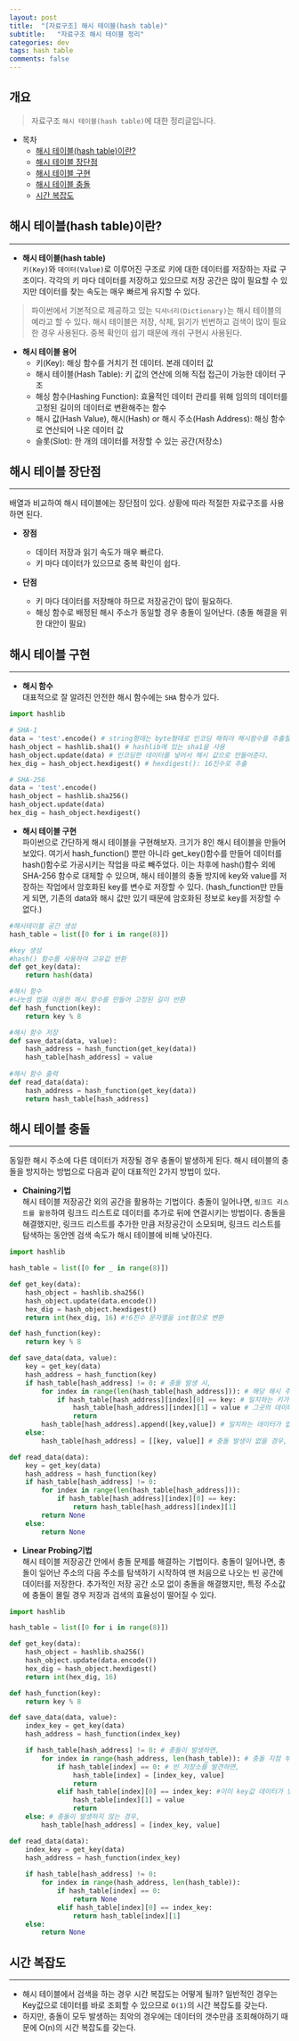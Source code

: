 ```yaml
---
layout: post
title:  "[자료구조] 해시 테이블(hash table)"
subtitle:   "자료구조 해시 테이블 정리"
categories: dev
tags: hash table
comments: false
---
```


## 개요
> 자료구조 `해시 테이블(hash table)`에 대한 정리글입니다.

- 목차
	- [해시 테이블(hash table)이란?](#해시-테이블(hash-table)이란?) 
    - [해시 테이블 장단점](#해시-테이블-장단점)
    - [해시 테이블 구현](#해시-테이블-구현)
    - [해시 테이블 충돌](#해시-테이블-충돌)
    - [시간 복잡도](#시간-복잡도)

## 해시 테이블(hash table)이란?
---

* __해시 테이블(hash table)__  
`키(Key)`와 `데이터(Value)`로 이루어진 구조로 키에 대한 데이터를 저장하는 자료 구조이다. 각각의 키 마다 데이터를 저장하고 있으므로 저장 공간은 많이 필요할 수 있지만 데이터를 찾는 속도는 매우 빠르게 유지할 수 있다.
> 파이썬에서 기본적으로 제공하고 있는 `딕셔너리(Dictionary)`는 해시 테이블의 예라고 할 수 있다.
해시 테이블은 저장, 삭제, 읽기가 빈번하고 검색이 많이 필요한 경우 사용된다.
> 중복 확인이 쉽기 때문에 캐쉬 구현시 사용된다.

* __해시 테이블 용어__  
  - 키(Key): 해싱 함수를 거치기 전 데이터. 본래 데이터 값
  - 해시 테이블(Hash Table): 키 값의 연산에 의해 직접 접근이 가능한 데이터 구조
  - 해싱 함수(Hashing Function): 효율적인 데이터 관리를 위해 임의의 데이터를 고정된 길이의 데이터로 변환해주는 함수
  - 해시 값(Hash Value), 해시(Hash) or 해시 주소(Hash Address): 해싱 함수로 연산되어 나온 데이터 값
  - 슬롯(Slot): 한 개의 데이터를 저장할 수 있는 공간(저장소)


## 해시 테이블 장단점
---
배열과 비교하여 해시 테이블에는 장단점이 있다. 상황에 따라 적절한 자료구조를 사용하면 된다.  

* __장점__  
  - 데이터 저장과 읽기 속도가 매우 빠르다.
  - 키 마다 데이터가 있으므로 중복 확인이 쉽다.

* __단점__  
  - 키 마다 데이터를 저장해야 하므로 저장공간이 많이 필요하다.
  - 해싱 함수로 배정된 해시 주소가 동일할 경우 충돌이 일어난다. (충돌 해결을 위한 대안이 필요)


## 해시 테이블 구현
---

* __해시 함수__  
대표적으로 잘 알려진 안전한 해시 함수에는 `SHA` 함수가 있다.

```python
import hashlib

# SHA-1
data = 'test'.encode() # string형태는 byte형태로 인코딩 해줘야 해시함수를 추출할 수 있다.
hash_object = hashlib.sha1() # hashlib에 있는 sha1을 사용
hash_object.update(data) # 인코딩한 데이터를 넣어서 해시 값으로 만들어준다.
hex_dig = hash_object.hexdigest() # hexdigest(): 16진수로 추출

# SHA-256
data = 'test'.encode()
hash_object = hashlib.sha256()
hash_object.update(data)
hex_dig = hash_object.hexdigest()
```

* __해시 테이블 구현__  
파이썬으로 간단하게 해시 테이블을 구현해보자. 크기가 8인 해시 테이블을 만들어 보았다. 여기서 hash_function() 뿐만 아니라 get_key()함수를 만들어 데이터를 hash()함수로 가공시키는 작업을 따로 빼주었다. 이는 차후에 hash()함수 외에 SHA-256 함수로 대체할 수 있으며, 해시 테이블의 충돌 방지에 key와 value를 저장하는 작업에서 암호화된 key를 변수로 저장할 수 있다. (hash_function만 만들게 되면, 기존의 data와 해시 값만 있기 때문에 암호화된 정보로 key를 저장할 수 없다.)
```python
#해시테이블 공간 생성
hash_table = list([0 for i in range(8)])

#key 생성
#hash() 함수를 사용하여 고유값 반환
def get_key(data):
    return hash(data)

#해시 함수
#나눗셈 법을 이용한 해시 함수를 만들어 고정된 길이 반환
def hash_function(key):
    return key % 8

#해시 함수 저장
def save_data(data, value):
    hash_address = hash_function(get_key(data))
    hash_table[hash_address] = value
    
#해시 함수 출력
def read_data(data):
    hash_address = hash_function(get_key(data))
    return hash_table[hash_address]
```

## 해시 테이블 충돌
---
동일한 해시 주소에 다른 데이터가 저장될 경우 충돌이 발생하게 된다. 해시 테이블의 충돌을 방지하는 방법으로 다음과 같이 대표적인 2가지 방법이 있다.

* __Chaining기법__  
해시 테이블 저장공간 외의 공간을 활용하는 기법이다. 충돌이 일어나면, `링크드 리스트를 활용`하여 링크드 리스트로 데이터를 추가로 뒤에 연결시키는 방법이다.
충돌을 해결했지만, 링크드 리스트를 추가한 만큼 저장공간이 소모되며, 링크드 리스트를 탐색하는 동안엔 검색 속도가 해시 테이블에 비해 낮아진다.
```python
import hashlib

hash_table = list([0 for _ in range(8)])

def get_key(data):
    hash_object = hashlib.sha256()
    hash_object.update(data.encode())
    hex_dig = hash_object.hexdigest()
    return int(hex_dig, 16) #!6진수 문자열을 int형으로 변환

def hash_function(key):
    return key % 8

def save_data(data, value):
    key = get_key(data)
    hash_address = hash_function(key)
    if hash_table[hash_address] != 0: # 충돌 발생 시,
        for index in range(len(hash_table[hash_address])): # 해당 해시 주소의 리스트 길이만큼 탐색
            if hash_table[hash_address][index][0] == key: # 일치하는 키가 있다면
                hash_table[hash_address][index][1] = value # 그곳의 데이터를 업데이트
                return
        hash_table[hash_address].append([key,value]) # 일치하는 데이터가 없다면, 새로 추가
    else:
        hash_table[hash_address] = [[key, value]] # 충돌 발생이 없을 경우, 데이터 추가

def read_data(data):
    key = get_key(data)
    hash_address = hash_function(key)
    if hash_table[hash_address] != 0:
        for index in range(len(hash_table[hash_address])):
            if hash_table[hash_address][index][0] == key:
                return hash_table[hash_address][index][1]
        return None
    else:
        return None
```

* __Linear Probing기법__  
해시 테이블 저장공간 안에서 충돌 문제를 해결하는 기법이다. 충돌이 일어나면, 충돌이 일어난 주소의 다음 주소를 탐색하기 시작하여 맨 처음으로 나오는 빈 공간에 데이터를 저장한다.
추가적인 저장 공간 소모 없이 충돌을 해결했지만, 특정 주소값에 충돌이 몰릴 경우 저장과 검색의 효율성이 떨어질 수 있다.
```python
import hashlib

hash_table = list([0 for i in range(8)])

def get_key(data):
    hash_object = hashlib.sha256()
    hash_object.update(data.encode())
    hex_dig = hash_object.hexdigest()
    return int(hex_dig, 16)

def hash_function(key):
    return key % 8

def save_data(data, value):
    index_key = get_key(data)
    hash_address = hash_function(index_key)

    if hash_table[hash_address] != 0: # 충돌이 발생하면,
        for index in range(hash_address, len(hash_table)): # 충돌 지점 부터 탐색
            if hash_table[index] == 0: # 빈 저장소를 발견하면,
                hash_table[index] = [index_key, value]
                return
            elif hash_table[index][0] == index_key: #이미 key값 데이터가 있어 업데이트하는 경우
                hash_table[index][1] = value
                return
    else: # 충돌이 발생하지 않는 경우,
        hash_table[hash_address] = [index_key, value]

def read_data(data):
    index_key = get_key(data)
    hash_address = hash_function(index_key)
    
    if hash_table[hash_address] != 0:
        for index in range(hash_address, len(hash_table)):
            if hash_table[index] == 0:
                return None
            elif hash_table[index][0] == index_key:
                return hash_table[index][1]
    else:
        return None
```

## 시간 복잡도
---
  - 해시 테이블에서 검색을 하는 경우 시간 복잡도는 어떻게 될까? 일반적인 경우는 Key값으로 데이터를 바로 조회할 수 있으므로 `O(1)`의 시간 복잡도를 갖는다.
  - 하지만, 충돌이 모두 발생하는 최악의 경우에는 데이터의 갯수만큼 조회해야하기 때문에 O(n)의 시간 복잡도를 갖는다.
 